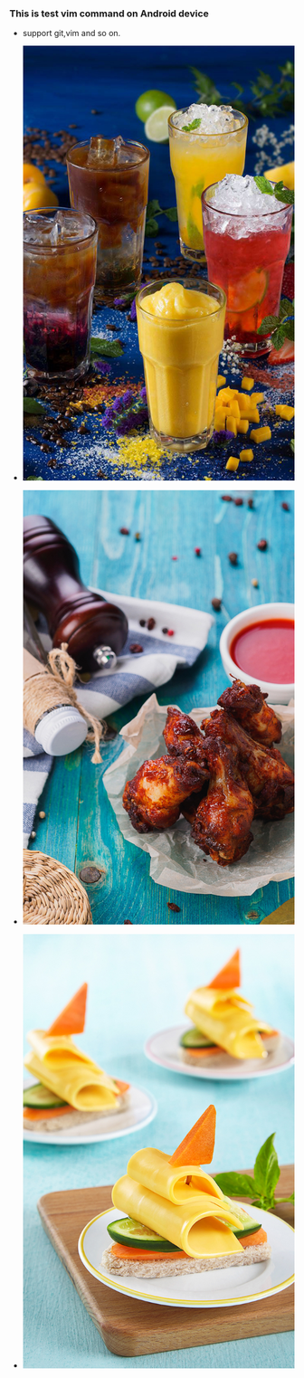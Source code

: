 ### This is test vim command on Android device
* support git,vim and so on.

* ![image](https://github.com/MrRobotter/MyMiniList/raw/master/1.jpeg)
* ![image](https://github.com/MrRobotter/MyMiniList/raw/master/2.jpeg)
* ![image](https://github.com/MrRobotter/MyMiniList/raw/master/3.jpeg)

